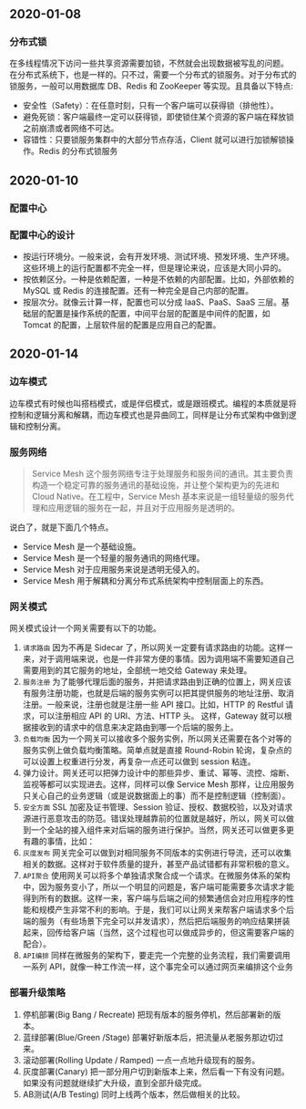 #

## 2020-01-08

### 分布式锁

在多线程情况下访问一些共享资源需要加锁，不然就会出现数据被写乱的问题。
在分布式系统下，也是一样的。只不过，需要一个分布式的锁服务。对于分布式的锁服务，一般可以用数据库 DB、Redis 和 ZooKeeper 等实现。且具备以下特点:

* 安全性（Safety）：在任意时刻，只有一个客户端可以获得锁（排他性）。
* 避免死锁：客户端最终一定可以获得锁，即使锁住某个资源的客户端在释放锁之前崩溃或者网络不可达。
* 容错性：只要锁服务集群中的大部分节点存活，Client 就可以进行加锁解锁操作。Redis 的分布式锁服务

## 2020-01-10

### 配置中心

### 配置中心的设计

* 按运行环境分。一般来说，会有开发环境、测试环境、预发环境、生产环境。这些环境上的运行配置都不完全一样，但是理论来说，应该是大同小异的。
* 按依赖区分。一种是依赖配置，一种是不依赖的内部配置。比如，外部依赖的 MySQL 或 Redis 的连接配置。还有一种完全是自己内部的配置。
* 按层次分。就像云计算一样，配置也可以分成 IaaS、PaaS、SaaS 三层。基础层的配置是操作系统的配置，中间平台层的配置是中间件的配置，如 Tomcat 的配置，上层软件层的配置是应用自己的配置。

## 2020-01-14

### 边车模式

边车模式有时候也叫搭档模式，或是伴侣模式，或是跟班模式。编程的本质就是将控制和逻辑分离和解耦，而边车模式也是异曲同工，同样是让分布式架构中做到逻辑和控制分离。

### 服务网络

> Service Mesh 这个服务网络专注于处理服务和服务间的通讯。其主要负责构造一个稳定可靠的服务通讯的基础设施，并让整个架构更为的先进和 Cloud Native。在工程中，Service Mesh 基本来说是一组轻量级的服务代理和应用逻辑的服务在一起，并且对于应用服务是透明的。

说白了，就是下面几个特点。
* Service Mesh 是一个基础设施。
* Service Mesh 是一个轻量的服务通讯的网络代理。
* Service Mesh 对于应用服务来说是透明无侵入的。
* Service Mesh 用于解耦和分离分布式系统架构中控制层面上的东西。

### 网关模式

网关模式设计一个网关需要有以下的功能。

1. `请求路由` 因为不再是 Sidecar 了，所以网关一定要有请求路由的功能。这样一来，对于调用端来说，也是一件非常方便的事情。因为调用端不需要知道自己需要用到的其它服务的地址，全部统一地交给 Gateway 来处理。
1. `服务注册` 为了能够代理后面的服务，并把请求路由到正确的位置上，网关应该有服务注册功能，也就是后端的服务实例可以把其提供服务的地址注册、取消注册。一般来说，注册也就是注册一些 API 接口。比如，HTTP 的 Restful 请求，可以注册相应 API 的 URI、方法、HTTP 头。 这样，Gateway 就可以根据接收到的请求中的信息来决定路由到哪一个后端的服务上。
1. `负载均衡` 因为一个网关可以接收多个服务实例，所以网关还需要在各个对等的服务实例上做负载均衡策略。简单点就是直接 Round-Robin 轮询，复杂点的可以设置上权重进行分发，再复杂一点还可以做到 session 粘连。
1. 弹力设计。网关还可以把弹力设计中的那些异步、重试、幂等、流控、熔断、监视等都可以实现进去。这样，同样可以像 Service Mesh 那样，让应用服务只关心自己的业务逻辑（或是说数据面上的事）而不是控制逻辑（控制面）。
1. `安全方面` SSL 加密及证书管理、Session 验证、授权、数据校验，以及对请求源进行恶意攻击的防范。错误处理越靠前的位置就是越好，所以，网关可以做到一个全站的接入组件来对后端的服务进行保护。当然，网关还可以做更多更有趣的事情，比如：
1. `灰度发布` 网关完全可以做到对相同服务不同版本的实例进行导流，还可以收集相关的数据。这样对于软件质量的提升，甚至产品试错都有非常积极的意义。
1. `API聚合` 使用网关可以将多个单独请求聚合成一个请求。在微服务体系的架构中，因为服务变小了，所以一个明显的问题是，客户端可能需要多次请求才能得到所有的数据。这样一来，客户端与后端之间的频繁通信会对应用程序的性能和规模产生非常不利的影响。于是，我们可以让网关来帮客户端请求多个后端的服务（有些场景下完全可以并发请求），然后把后端服务的响应结果拼装起来，回传给客户端（当然，这个过程也可以做成异步的，但这需要客户端的配合）。
1. `API编排` 同样在微服务的架构下，要走完一个完整的业务流程，我们需要调用一系列 API，就像一种工作流一样，这个事完全可以通过网页来编排这个业务

### 部署升级策略

1. 停机部署(Big Bang / Recreate) 把现有版本的服务停机，然后部署新的版本。
1. 蓝绿部署(Blue/Green /Stage) 部署好新版本后，把流量从老服务那边切过来。
1. 滚动部署(Rolling Update / Ramped) 一点一点地升级现有的服务。
1. 灰度部署(Canary) 把一部分用户切到新版本上来，然后看一下有没有问题。如果没有问题就继续扩大升级，直到全部升级完成。
1. AB测试(A/B Testing) 同时上线两个版本，然后做相关的比较。
